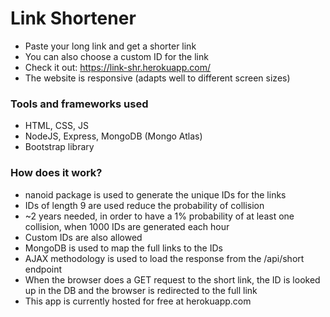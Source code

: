 # Link Shortener

- Paste your long link and get a shorter link
- You can also choose a custom ID for the link
- Check it out: https://link-shr.herokuapp.com/
- The website is responsive (adapts well to different screen sizes)

### Tools and frameworks used

- HTML, CSS, JS
- NodeJS, Express, MongoDB (Mongo Atlas)
- Bootstrap library

### How does it work?

- nanoid package is used to generate the unique IDs for the links
- IDs of length 9 are used reduce the probability of collision
- ~2 years needed, in order to have a 1% probability of at least one collision, when 1000 IDs are generated each hour
- Custom IDs are also allowed
- MongoDB is used to map the full links to the IDs
- AJAX methodology is used to load the response from the /api/short endpoint
- When the browser does a GET request to the short link, the ID is looked up in the DB and the browser is redirected to the full link
- This app is currently hosted for free at herokuapp.com
